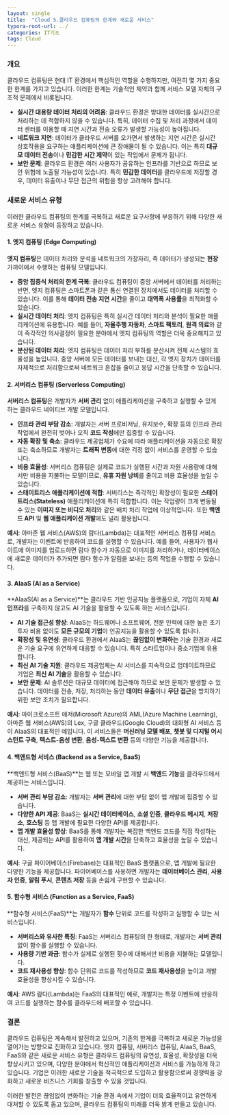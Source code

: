 ```yaml
---
layout: single
title:  "Cloud 5.클라우드 컴퓨팅의 한계와 새로운 서비스"
typora-root-url: ../
categories: IT기초
tags: Cloud
---
```




### 개요

클라우드 컴퓨팅은 현대 IT 환경에서 핵심적인 역할을 수행하지만, 여전히 몇 가지 중요한 한계를 가지고 있습니다. 이러한 한계는 기술적인 제약과 함께 서비스 모델 자체의 구조적 문제에서 비롯됩니다.

- **실시간 대용량 데이터 처리의 어려움**: 클라우드 환경은 방대한 데이터를 실시간으로 처리하는 데 적합하지 않을 수 있습니다. 특히, 데이터 수집 및 처리 과정에서 데이터 센터를 이용할 때 지연 시간과 전송 오류가 발생할 가능성이 높아집니다.
- **네트워크 지연**: 데이터가 클라우드 서버를 오가면서 발생하는 지연 시간은 실시간 상호작용을 요구하는 애플리케이션에 큰 장애물이 될 수 있습니다. 이는 특히 **대규모 데이터 전송**이나 **민감한 시간 제약**이 있는 작업에서 문제가 됩니다.
- **보안 문제**: 클라우드 환경은 여러 사용자가 공유하는 인프라를 기반으로 하므로 보안 위협에 노출될 가능성이 있습니다. 특히 **민감한 데이터**를 클라우드에 저장할 경우, 데이터 유출이나 무단 접근의 위험을 항상 고려해야 합니다.

### 새로운 서비스 유형

이러한 클라우드 컴퓨팅의 한계를 극복하고 새로운 요구사항에 부응하기 위해 다양한 새로운 서비스 유형이 등장하고 있습니다.

#### 1. 엣지 컴퓨팅 (Edge Computing)

**엣지 컴퓨팅**은 데이터 처리와 분석을 네트워크의 가장자리, 즉 데이터가 생성되는 **현장** 가까이에서 수행하는 컴퓨팅 모델입니다.

- **중앙 집중식 처리의 한계 극복**: 클라우드 컴퓨팅이 중앙 서버에서 데이터를 처리하는 반면, 엣지 컴퓨팅은 스마트폰과 같은 통신 연결된 장치에서도 데이터를 처리할 수 있습니다. 이를 통해 **데이터 전송 지연 시간**을 줄이고 **대역폭 사용률**을 최적화할 수 있습니다.
- **실시간 데이터 처리**: 엣지 컴퓨팅은 특히 실시간 데이터 처리와 분석이 필요한 애플리케이션에 유용합니다. 예를 들어, **자율주행 자동차**, **스마트 팩토리**, **원격 의료**와 같이 즉각적인 의사결정이 필요한 분야에서 엣지 컴퓨팅의 역할은 더욱 중요해지고 있습니다.
- **분산된 데이터 처리**: 엣지 컴퓨팅은 데이터 처리 부하를 분산시켜 전체 시스템의 효율성을 높입니다. 중앙 서버에 모든 데이터를 보내는 대신, 각 엣지 장치가 데이터를 자체적으로 처리함으로써 네트워크 혼잡을 줄이고 응답 시간을 단축할 수 있습니다.

#### 2. 서버리스 컴퓨팅 (Serverless Computing)

**서버리스 컴퓨팅**은 개발자가 **서버 관리** 없이 애플리케이션을 구축하고 실행할 수 있게 하는 클라우드 네이티브 개발 모델입니다.

- **인프라 관리 부담 감소**: 개발자는 서버 프로비저닝, 유지보수, 확장 등의 인프라 관리 작업에서 완전히 벗어나 오직 **코드 작성**에만 집중할 수 있습니다.
- **자동 확장 및 축소**: 클라우드 제공업체가 수요에 따라 애플리케이션을 자동으로 확장 또는 축소하므로 개발자는 **트래픽 변동**에 대한 걱정 없이 서비스를 운영할 수 있습니다.
- **비용 효율성**: 서버리스 컴퓨팅은 실제로 코드가 실행된 시간과 자원 사용량에 대해서만 비용을 지불하는 모델이므로, **유휴 자원 낭비**를 줄이고 비용 효율성을 높일 수 있습니다.
- **스테이트리스 애플리케이션에 적합**: 서버리스는 즉각적인 확장성이 필요한 **스테이트리스(Stateless)** 애플리케이션에 특히 적합합니다. 이는 작업량이 크게 변동될 수 있는 **이미지 또는 비디오 처리**와 같은 배치 처리 작업에 이상적입니다. 또한 **백엔드 API** 및 **웹 애플리케이션 개발**에도 널리 활용됩니다.

**예시**: 아마존 웹 서비스(AWS)의 람다(Lambda)는 대표적인 서버리스 컴퓨팅 서비스로, 개발자는 이벤트에 반응하여 코드를 실행할 수 있습니다. 예를 들어, 사용자가 웹사이트에 이미지를 업로드하면 람다 함수가 자동으로 이미지를 처리하거나, 데이터베이스에 새로운 데이터가 추가되면 람다 함수가 알림을 보내는 등의 작업을 수행할 수 있습니다.

#### 3. AIaaS (AI as a Service)

**AIaaS(AI as a Service)**는 클라우드 기반 인공지능 플랫폼으로, 기업이 자체 **AI 인프라**를 구축하지 않고도 AI 기술을 활용할 수 있도록 하는 서비스입니다.

- **AI 기술 접근성 향상**: AIaaS는 하드웨어나 소프트웨어, 전문 인력에 대한 높은 초기 투자 비용 없이도 **모든 규모의 기업**이 인공지능을 활용할 수 있도록 합니다.
- **확장성 및 유연성**: 클라우드 환경에서 AIaaS는 **끊임없이 변화하는** 기술 환경과 새로운 기술 요구에 유연하게 대응할 수 있습니다. 특히 스타트업이나 중소기업에 유용합니다.
- **최신 AI 기술 지원**: 클라우드 제공업체는 AI 서비스를 지속적으로 업데이트하므로 기업은 **최신 AI 기술**을 활용할 수 있습니다.
- **보안 문제**: AI 솔루션은 대규모 데이터에 접근해야 하므로 보안 문제가 발생할 수 있습니다. 데이터를 전송, 저장, 처리하는 동안 **데이터 유출**이나 **무단 접근**을 방지하기 위한 보안 조치가 필요합니다.

**예시**: 마이크로소프트 애저(Microsoft Azure)의 AML(Azure Machine Learning), 아마존 웹 서비스(AWS)의 Lex, 구글 클라우드(Google Cloud)의 대화형 AI 서비스 등이 AIaaS의 대표적인 예입니다. 이 서비스들은 **머신러닝 모델 배포**, **챗봇 및 디지털 어시스턴트 구축**, **텍스트-음성 변환**, **음성-텍스트 변환** 등의 다양한 기능을 제공합니다.

#### 4. 백엔드형 서비스 (Backend as a Service, BaaS)

**백엔드형 서비스(BaaS)**는 웹 또는 모바일 앱 개발 시 **백엔드 기능**을 클라우드에서 제공하는 서비스입니다.

- **서버 관리 부담 감소**: 개발자는 **서버 관리**에 대한 부담 없이 앱 개발에 집중할 수 있습니다.
- **다양한 API 제공**: BaaS는 **실시간 데이터베이스**, **소셜 인증**, **클라우드 메시지**, **저장소**, **호스팅** 등 앱 개발에 필요한 다양한 API를 제공합니다.
- **앱 개발 효율성 향상**: BaaS를 통해 개발자는 복잡한 백엔드 코드를 직접 작성하는 대신, 제공되는 API를 활용하여 **앱 개발 시간**을 단축하고 효율성을 높일 수 있습니다.

**예시**: 구글 파이어베이스(Firebase)는 대표적인 BaaS 플랫폼으로, 앱 개발에 필요한 다양한 기능을 제공합니다. 파이어베이스를 사용하면 개발자는 **데이터베이스 관리**, **사용자 인증**, **알림 푸시**, **콘텐츠 저장** 등을 손쉽게 구현할 수 있습니다.

#### 5. 함수형 서비스 (Function as a Service, FaaS)

**함수형 서비스(FaaS)**는 개발자가 **함수** 단위로 코드를 작성하고 실행할 수 있는 서비스입니다.

- **서버리스와 유사한 특징**: FaaS는 서버리스 컴퓨팅의 한 형태로, 개발자는 **서버 관리** 없이 함수를 실행할 수 있습니다.
- **사용량 기반 과금**: 함수가 실제로 실행된 횟수에 대해서만 비용을 지불하는 모델입니다.
- **코드 재사용성 향상**: 함수 단위로 코드를 작성하므로 **코드 재사용성**을 높이고 개발 효율성을 향상시킬 수 있습니다.

**예시**: AWS 람다(Lambda)는 FaaS의 대표적인 예로, 개발자는 특정 이벤트에 반응하여 코드를 실행하는 함수를 클라우드에 배포할 수 있습니다.

### 결론

클라우드 컴퓨팅은 계속해서 발전하고 있으며, 기존의 한계를 극복하고 새로운 가능성을 열어가는 방향으로 진화하고 있습니다. 엣지 컴퓨팅, 서버리스 컴퓨팅, AIaaS, BaaS, FaaS와 같은 새로운 서비스 유형은 클라우드 컴퓨팅의 유연성, 효율성, 확장성을 더욱 향상시키고 있으며, 다양한 분야에서 혁신적인 애플리케이션과 서비스를 가능하게 하고 있습니다. 기업은 이러한 새로운 기술을 적극적으로 도입하고 활용함으로써 경쟁력을 강화하고 새로운 비즈니스 기회를 창출할 수 있을 것입니다.

이러한 발전은 끊임없이 변화하는 기술 환경 속에서 기업이 더욱 효율적이고 유연하게 대처할 수 있도록 돕고 있으며, 클라우드 컴퓨팅의 미래를 더욱 밝게 만들고 있습니다.
